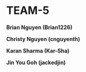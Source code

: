 # TEAM-5

**Brian Nguyen (Brian1226)**

**Christy Nguyen (cnguyenth)**

**Karan Sharma (Kar-Sha)**

**Jin You Goh (jackedjin)**
